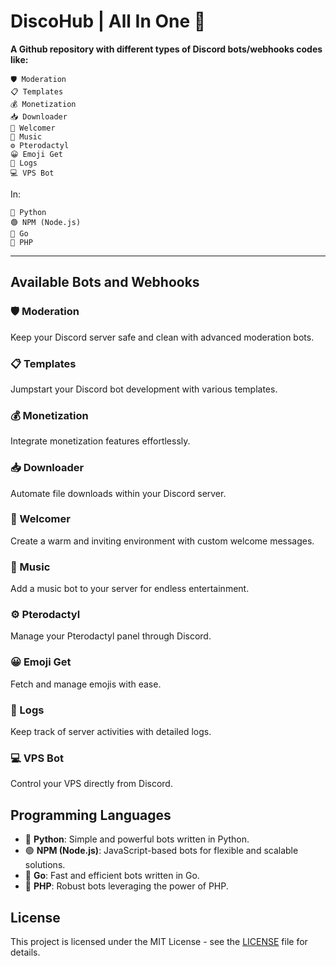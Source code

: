 # DiscoHub | All In One 🎉

**A Github repository with different types of Discord bots/webhooks codes like:**

    🛡️ Moderation
    📋 Templates
    💰 Monetization
    📥 Downloader
    🎉 Welcomer
    🎵 Music
    ⚙️ Pterodactyl
    😀 Emoji Get
    📜 Logs
    💻 VPS Bot

In:

    🐍 Python
    🟢 NPM (Node.js)
    🐹 Go
    🐘 PHP

---

## Available Bots and Webhooks

### 🛡️ Moderation
Keep your Discord server safe and clean with advanced moderation bots.

### 📋 Templates
Jumpstart your Discord bot development with various templates.

### 💰 Monetization
Integrate monetization features effortlessly.

### 📥 Downloader
Automate file downloads within your Discord server.

### 🎉 Welcomer
Create a warm and inviting environment with custom welcome messages.

### 🎵 Music
Add a music bot to your server for endless entertainment.

### ⚙️ Pterodactyl
Manage your Pterodactyl panel through Discord.

### 😀 Emoji Get
Fetch and manage emojis with ease.

### 📜 Logs
Keep track of server activities with detailed logs.

### 💻 VPS Bot
Control your VPS directly from Discord.

## Programming Languages

- 🐍 **Python**: Simple and powerful bots written in Python.
- 🟢 **NPM (Node.js)**: JavaScript-based bots for flexible and scalable solutions.
- 🐹 **Go**: Fast and efficient bots written in Go.
- 🐘 **PHP**: Robust bots leveraging the power of PHP.

## License

This project is licensed under the MIT License - see the [LICENSE](LICENSE) file for details.
